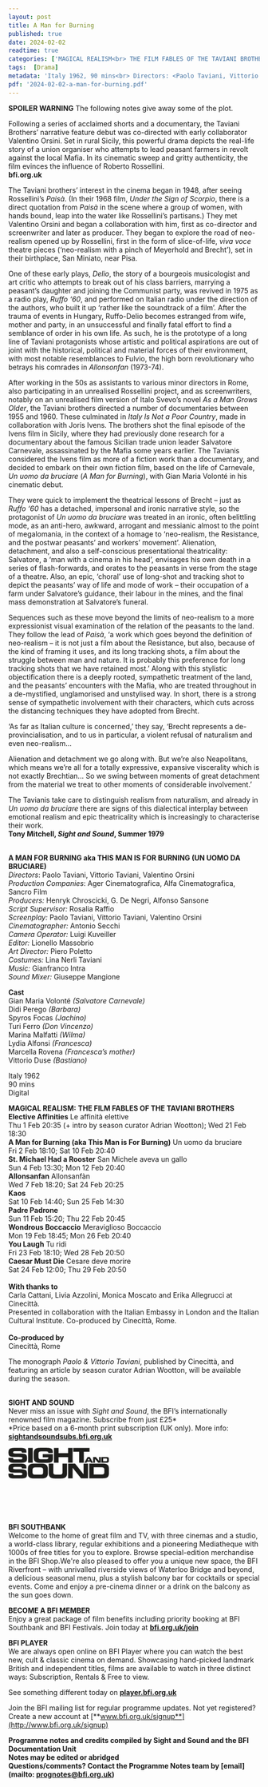 ```yaml
---
layout: post
title: A Man for Burning
published: true
date: 2024-02-02
readtime: true
categories: ['MAGICAL REALISM<br> THE FILM FABLES OF THE TAVIANI BROTHERS']
tags:  [Drama]
metadata: 'Italy 1962, 90 mins<br> Directors: <Paolo Taviani, Vittorio Taviani, Valentino Orsini'
pdf: '2024-02-02-a-man-for-burning.pdf'
---
```


**SPOILER WARNING** The following notes give away some of the plot.

Following a series of acclaimed shorts and a documentary, the Taviani Brothers’ narrative feature debut was co-directed with early collaborator Valentino Orsini. Set in rural Sicily, this powerful drama depicts the real-life story of a union organiser who attempts to lead peasant farmers in revolt against the local Mafia. In its cinematic sweep and gritty authenticity, the film evinces the influence of Roberto Rossellini.  
**bfi.org.uk**  

The Taviani brothers’ interest in the cinema began in 1948, after seeing Rossellini’s _Paisà_. (In their 1968 film, _Under the Sign of Scorpio_, there is a direct quotation from _Paisà_ in the scene where a group of women, with hands bound, leap into the water like Rossellini’s partisans.) They met Valentino Orsini and began a collaboration with him, first as co-director and screenwriter and later as producer. They began to explore the road of neo-realism opened up by Rossellini, first in the form of slice-of-life, _viva voce_ theatre pieces (‘neo-realism with a pinch of Meyerhold and Brecht’), set in their birthplace, San Miniato, near Pisa.

One of these early plays, _Delio_, the story of a bourgeois musicologist and art critic who attempts to break out of his class barriers, marrying a peasant’s daughter and joining the Communist party, was revived in 1975 as a radio play, _Ruffo ‘60_, and performed on Italian radio under the direction of the authors, who built it up ‘rather like the soundtrack of a film’. After the trauma of events in Hungary, Ruffo-Delio becomes estranged from wife, mother and party, in an unsuccessful and finally fatal effort to find a semblance of order in his own life. As such, he is the prototype of a long line of Taviani protagonists whose artistic and political aspirations are out of joint with the historical, political and material forces of their environment, with most notable resemblances to Fulvio, the high born revolutionary who betrays his comrades in _Allonsonfan_ (1973-74).

After working in the 50s as assistants to various minor directors in Rome, also participating in an unrealised Rossellini project, and as screenwriters, notably on an unrealised film version of Italo Svevo’s novel _As a Man Grows Older_, the Taviani brothers directed a number of documentaries between 1955 and 1960. These culminated in _Italy Is Not a Poor Country_, made in collaboration with Joris Ivens. The brothers shot the final episode of the Ivens film in Sicily, where they had previously done research for a documentary about the famous Sicilian trade union leader Salvatore Carnevale, assassinated by the Mafia some years earlier. The Tavianis considered the Ivens film as more of a fiction work than a documentary, and decided to embark on their own fiction film, based on the life of Carnevale, _Un uomo da bruciare_ (_A Man for Burning_), with Gian Maria Volonté in his cinematic debut.

They were quick to implement the theatrical lessons of Brecht – just as _Ruffo ‘60_ has a detached, impersonal and ironic narrative style, so the protagonist of _Un uomo da bruciare_ was treated in an ironic, often belittling mode, as an anti-hero, awkward, arrogant and messianic almost to the point of megalomania, in the context of a homage to ‘neo-realism, the Resistance, and the postwar peasants’ and workers’ movement’. Alienation, detachment, and also a self-conscious presentational theatricality: Salvatore, a ‘man with a cinema in his head’, envisages his own death in a series of flash-forwards, and orates to the peasants in verse from the stage of a theatre. Also, an epic, ‘choral’ use of long-shot and tracking shot to depict the peasants’ way of life and mode of work – their occupation of a farm under Salvatore’s guidance, their labour in the mines, and the final mass demonstration at Salvatore’s funeral.

Sequences such as these move beyond the limits of neo-realism to a more expressionist visual examination of the relation of the peasants to the land. They follow the lead of _Paisà_, ‘a work which goes beyond the definition of neo-realism – it is not just a film about the Resistance, but also, because of the kind of framing it uses, and its long tracking shots, a film about the struggle between man and nature. It is probably this preference for long tracking shots that we have retained most.’ Along with this stylistic objectification there is a deeply rooted, sympathetic treatment of the land, and the peasants’ encounters with the Mafia, who are treated throughout in a de-mystified, unglamorised and unstylised way. In short, there is a strong sense of sympathetic involvement with their characters, which cuts across the distancing techniques they have adopted from Brecht.

‘As far as Italian culture is concerned,’ they say, ‘Brecht represents a de-provincialisation, and to us in particular, a violent refusal of naturalism and even neo-realism…

Alienation and detachment we go along with. But we’re also Neapolitans, which means we’re all for a totally expressive, expansive viscerality which is not exactly Brechtian... So we swing between moments of great detachment from the material we treat to other moments of considerable involvement.’

The Tavianis take care to distinguish realism from naturalism, and already in _Un uomo da bruciare_ there are signs of this dialectical interplay between emotional realism and epic theatricality which is increasingly to characterise their work.  
**Tony Mitchell, _Sight and Sound_, Summer 1979**  
<br>

**A MAN FOR BURNING aka THIS MAN IS FOR BURNING (UN UOMO DA BRUCIARE)**  
_Directors_: Paolo Taviani, Vittorio Taviani, Valentino Orsini    
_Production Companies_: Ager Cinematografica,  Alfa Cinematografica, Sancro Film  
_Producers:_ Henryk Chroscicki, G. De Negri, Alfonso Sansone  
_Script Supervisor:_ Rosalia Raffio  
_Screenplay:_ Paolo Taviani, Vittorio Taviani, Valentino Orsini  
_Cinematographer:_ Antonio Secchi  
_Camera Operator:_ Luigi Kuveiller  
_Editor:_ Lionello Massobrio  
_Art Director:_ Piero Poletto  
_Costumes:_ Lina Nerli Taviani  
_Music:_ Gianfranco Intra  
_Sound Mixer:_ Giuseppe Mangione  

**Cast**   
Gian Maria Volonté _(Salvatore Carnevale)_  
Didi Perego _(Barbara)_  
Spyros Focas _(Jachino)_  
Turi Ferro _(Don Vincenzo)_  
Marina Malfatti _(Wilma)_  
Lydia Alfonsi _(Francesca)_  
Marcella Rovena _(Francesca’s mother)_  
Vittorio Duse _(Bastiano)_  

Italy 1962  
90 mins  
Digital  

**MAGICAL REALISM:**
**THE FILM FABLES OF THE TAVIANI BROTHERS**  
**Elective Affinities** Le affinità elettive  
Thu 1 Feb 20:35 (+ intro by season curator Adrian Wootton); Wed 21 Feb 18:30  
**A Man for Burning (aka This Man is For Burning)** Un uomo da bruciare  
Fri 2 Feb 18:10; Sat 10 Feb 20:40  
**St. Michael Had a Rooster** San Michele aveva un gallo  
Sun 4 Feb 13:30; Mon 12 Feb 20:40  
**Allonsanfan** Allonsanfàn  
Wed 7 Feb 18:20; Sat 24 Feb 20:25  
**Kaos**  
Sat 10 Feb 14:40; Sun 25 Feb 14:30  
**Padre Padrone**  
Sun 11 Feb 15:20; Thu 22 Feb 20:45  
**Wondrous Boccaccio** Meraviglioso Boccaccio  
Mon 19 Feb 18:45; Mon 26 Feb 20:40  
**You Laugh** Tu ridi  
Fri 23 Feb 18:10; Wed 28 Feb 20:50  
**Caesar Must Die** Cesare deve morire  
Sat 24 Feb 12:00; Thu 29 Feb 20:50  
<BR>
**With thanks to**  
Carla Cattani, Livia Azzolini, Monica Moscato and Erika Allegrucci at Cinecittà.  
Presented in collaboration with the Italian Embassy in London and the Italian Cultural Institute. Co-produced by Cinecittà, Rome.  
<br>
**Co-produced by**  
Cinecittà, Rome


The monograph _Paolo & Vittorio Taviani_, published by Cinecittà, and featuring an article by season curator Adrian Wootton, will be available during the season.  
<br>

**SIGHT AND SOUND**<br>
Never miss an issue with _Sight and Sound_, the BFI’s internationally renowned film magazine. Subscribe from just £25*<br>
*Price based on a 6-month print subscription (UK only). More info: [**sightandsoundsubs.bfi.org.uk**](https://sightandsoundsubs.bfi.org.uk/subscribe)

<img style="float: left;" src="/img/sight-and-sound.jpg" width="40%" height="40%"><br><br><br><br><br><br><br><br>

**BFI SOUTHBANK**  
Welcome to the home of great film and TV, with three cinemas and a studio, a world-class library, regular exhibitions and a pioneering Mediatheque with 1000s of free titles for you to explore. Browse special-edition merchandise in the BFI Shop.We&#39;re also pleased to offer you a unique new space, the BFI Riverfront – with unrivalled riverside views of Waterloo Bridge and beyond, a delicious seasonal menu, plus a stylish balcony bar for cocktails or special events. Come and enjoy a pre-cinema dinner or a drink on the balcony as the sun goes down.  

**BECOME A BFI MEMBER**  
Enjoy a great package of film benefits including priority booking at BFI Southbank and BFI Festivals. Join today at [**bfi.org.uk/join**](http://www.bfi.org.uk/join)  

**BFI PLAYER**  
 We are always open online on BFI Player where you can watch the best new, cult &amp; classic cinema on demand. Showcasing hand-picked landmark British and independent titles, films are available to watch in three distinct ways: Subscription, Rentals &amp; Free to view.  

See something different today on [**player.bfi.org.uk**](https://player.bfi.org.uk)  

Join the BFI mailing list for regular programme updates. Not yet registered? Create a new account at [**www.bfi.org.uk/signup**](http://www.bfi.org.uk/signup)

**Programme notes and credits compiled by Sight and Sound and the BFI Documentation Unit  
Notes may be edited or abridged  
Questions/comments? Contact the Programme Notes team by [email](mailto: prognotes@bfi.org.uk)**

<!--stackedit_data:
eyJoaXN0b3J5IjpbMTYwMDYzNjU1NV19
-->